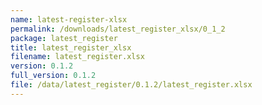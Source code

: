 ```yaml
---
name: latest-register-xlsx
permalink: /downloads/latest_register_xlsx/0_1_2
package: latest_register
title: latest_register_xlsx
filename: latest_register.xlsx
version: 0.1.2
full_version: 0.1.2
file: /data/latest_register/0.1.2/latest_register.xlsx
---
```

